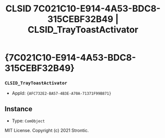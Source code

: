 ﻿---
title: "CLSID 7C021C10-E914-4A53-BDC8-315CEBF32B49 | CLSID_TrayToastActivator"
excerpt: What is COM-Object CLSID 7C021C10-E914-4A53-BDC8-315CEBF32B49?
---

# {7C021C10-E914-4A53-BDC8-315CEBF32B49}

### `CLSID_TrayToastActivator`
* AppId: `{AFC732E2-BA57-4B3E-A70A-71371F99B871}`

## Instance

* Type: `ComObject`

MIT License. Copyright (c) 2021 Strontic.


